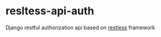 # resltess-api-auth
Django restful authorization api based on [restless](https://github.com/toastdriven/restless) framework
